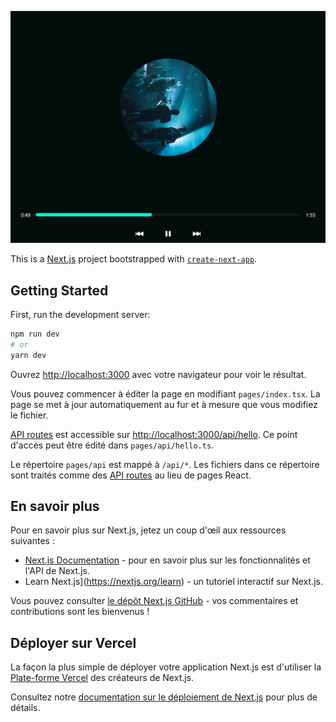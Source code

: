 ![alt text](https://raw.githubusercontent.com/BenBktech/Audio-Player-in-NextJS-Typescript/main/public/screenshot.jpg)

This is a [Next.js](https://nextjs.org/) project bootstrapped with [`create-next-app`](https://github.com/vercel/next.js/tree/canary/packages/create-next-app).

## Getting Started

First, run the development server:

```bash
npm run dev
# or
yarn dev
```

Ouvrez [http://localhost:3000](http://localhost:3000) avec votre navigateur pour voir le résultat.

Vous pouvez commencer à éditer la page en modifiant `pages/index.tsx`. La page se met à jour automatiquement au fur et à mesure que vous modifiez le fichier.

[API routes](https://nextjs.org/docs/api-routes/introduction) est accessible sur [http://localhost:3000/api/hello](http://localhost:3000/api/hello). Ce point d'accès peut être édité dans `pages/api/hello.ts`.

Le répertoire `pages/api` est mappé à `/api/*`. Les fichiers dans ce répertoire sont traités comme des [API routes](https://nextjs.org/docs/api-routes/introduction) au lieu de pages React.




## En savoir plus

Pour en savoir plus sur Next.js, jetez un coup d'œil aux ressources suivantes :

- [Next.js Documentation](https://nextjs.org/docs) - pour en savoir plus sur les fonctionnalités et l'API de Next.js.
- Learn Next.js](https://nextjs.org/learn) - un tutoriel interactif sur Next.js.

Vous pouvez consulter [le dépôt Next.js GitHub](https://github.com/vercel/next.js/) - vos commentaires et contributions sont les bienvenus !



## Déployer sur Vercel

La façon la plus simple de déployer votre application Next.js est d'utiliser la [Plate-forme Vercel](https://vercel.com/new?utm_medium=default-template&filter=next.js&utm_source=create-next-app&utm_campaign=create-next-app-readme) des créateurs de Next.js.

Consultez notre [documentation sur le déploiement de Next.js](https://nextjs.org/docs/deployment) pour plus de détails.



